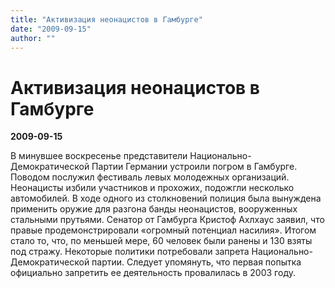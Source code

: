 ```yaml
---
title: "Активизация неонацистов в Гамбурге"
date: "2009-09-15"
author: ""
---
```


# Активизация неонацистов в Гамбурге

**2009-09-15** 

В минувшее воскресенье представители Национально-Демократической Партии Германии устроили погром в Гамбурге. Поводом послужил  фестиваль левых молодежных организаций. Неонацисты избили участников и прохожих, подожгли несколько автомобилей. В ходе одного из столкновений полиция была вынуждена применить оружие для разгона банды неонацистов, вооруженных стальными прутьями. Сенатор от Гамбурга Кристоф Ахлхаус заявил, что правые продемонстрировали «огромный потенциал насилия». Итогом стало то, что, по меньшей мере, 60 человек были ранены и 130 взяты под стражу. Некоторые политики потребовали запрета Национально-Демократической партии. Следует упомянуть, что первая попытка официально запретить ее деятельность провалилась в 2003 году.